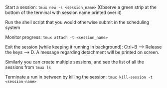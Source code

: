 Start a session: `tmux new -s <session_name>` (Observe a green strip at the bottom of the terminal with session name printed over it)

Run the shell script that you would otherwise submit in the scheduling system

Monitor progress: `tmux attach -t <session_name>`

Exit the session (while keeping it running in background): Ctrl+B --> Release the keys --> D. A message regarding detachment will be printed on screen.

Similarly you can create multiple sessions, and see the list of all the sessions from `tmux ls`

Terminate a run in between by killing the session: `tmux kill-session -t <session-name>`
